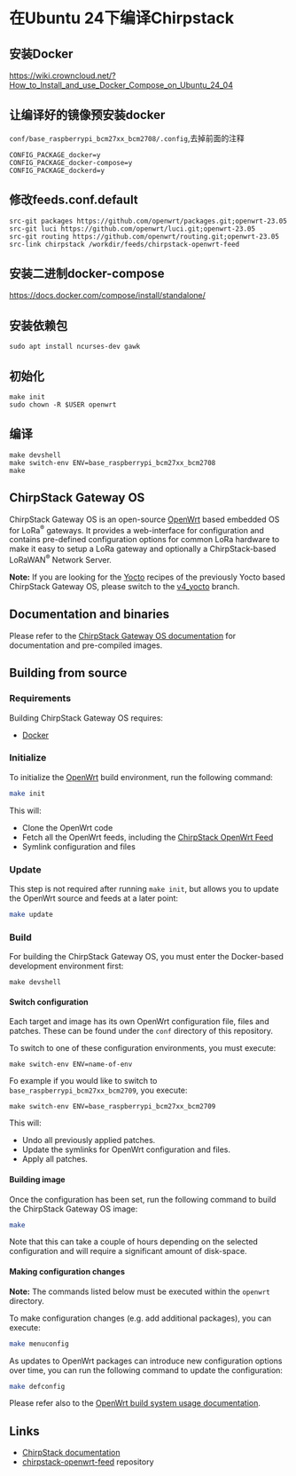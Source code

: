 # 在Ubuntu 24下编译Chirpstack
## 安装Docker
https://wiki.crowncloud.net/?How_to_Install_and_use_Docker_Compose_on_Ubuntu_24_04

## 让编译好的镜像预安装docker
`conf/base_raspberrypi_bcm27xx_bcm2708/.config`,去掉前面的注释
```
CONFIG_PACKAGE_docker=y
CONFIG_PACKAGE_docker-compose=y
CONFIG_PACKAGE_dockerd=y
```


## 修改feeds.conf.default
```
src-git packages https://github.com/openwrt/packages.git;openwrt-23.05
src-git luci https://github.com/openwrt/luci.git;openwrt-23.05
src-git routing https://github.com/openwrt/routing.git;openwrt-23.05
src-link chirpstack /workdir/feeds/chirpstack-openwrt-feed
```
## 安装二进制docker-compose
https://docs.docker.com/compose/install/standalone/

## 安装依赖包
```
sudo apt install ncurses-dev gawk  

```

## 初始化
```
make init
sudo chown -R $USER openwrt
```

## 编译
```
make devshell
make switch-env ENV=base_raspberrypi_bcm27xx_bcm2708
make
```

## ChirpStack Gateway OS

ChirpStack Gateway OS is an open-source [OpenWrt](https://openwrt.org/) based
embedded OS for LoRa<sup>&reg;</sup> gateways. It provides a web-interface for
configuration and contains pre-defined configuration options for common
LoRa hardware to make it easy to setup a LoRa gateway and optionally a
ChirpStack-based LoRaWAN<sup>&reg;</sup> Network Server.

**Note:** If you are looking for the [Yocto](https://www.yoctoproject.org/)
recipes of the previously Yocto based ChirpStack Gateway OS, please switch to
the [v4_yocto](https://github.com/chirpstack/chirpstack-gateway-os/tree/v4_yocto)
branch.

## Documentation and binaries

Please refer to the [ChirpStack Gateway OS documentation](https://www.chirpstack.io/docs/chirpstack-gateway-os/)
for documentation and pre-compiled images.

## Building from source

### Requirements

Building ChirpStack Gateway OS requires:

* [Docker](https://www.docker.com/)

### Initialize

To initialize the [OpenWrt](https://openwrt.org/) build environment, run the
following command:

```bash
make init
```

This will:

* Clone the OpenWrt code
* Fetch all the OpenWrt feeds, including the [ChirpStack OpenWrt Feed](https://github.com/chirpstack/chirpstack-openwrt-feed)
* Symlink configuration and files

### Update

This step is not required after running `make init`, but allows you to update
the OpenWrt source and feeds at a later point:

```bash
make update
```

### Build

For building the ChirpStack Gateway OS, you must enter the Docker-based
development environment first:

```
make devshell
```

#### Switch configuration

Each target and image has its own OpenWrt configuration file, files and
patches. These can be found under the `conf` directory of this repository.

To switch to one of these configuration environments, you must execute:

```
make switch-env ENV=name-of-env
```

Fo example if you would like to switch to `base_raspberrypi_bcm27xx_bcm2709`,
you execute:

```
make switch-env ENV=base_raspberrypi_bcm27xx_bcm2709
```

This will:

* Undo all previously applied patches.
* Update the symlinks for OpenWrt configuration and files.
* Apply all patches. 

#### Building image

Once the configuration has been set, run the following command to build the
ChirpStack Gateway OS image:

```bash
make
```

Note that this can take a couple of hours depending on the selected
configuration and will require a significant amount of disk-space.

#### Making configuration changes

**Note:** The commands listed below must be executed within the `openwrt`
directory.

To make configuration changes (e.g. add additional packages), you can execute:

```bash
make menuconfig
```

As updates to OpenWrt packages can introduce new configuration options over
time, you can run the following command to update the configuration:

```bash
make defconfig
```

Please refer also to the [OpenWrt build system usage documentation](https://openwrt.org/docs/guide-developer/toolchain/use-buildsystem).

## Links

* [ChirpStack documentation](https://www.chirpstack.io/)
* [chirpstack-openwrt-feed](https://github.com/chirpstack/chirpstack-openwrt-feed) repository
